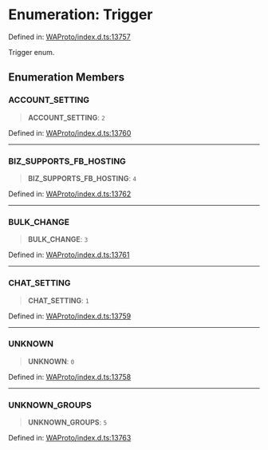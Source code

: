 # Enumeration: Trigger

Defined in: [WAProto/index.d.ts:13757](https://github.com/Fokusdotid/bail/blob/c004679536d41fcf32da31cecf70d3991dfa31b5/WAProto/index.d.ts#L13757)

Trigger enum.

## Enumeration Members

### ACCOUNT\_SETTING

> **ACCOUNT\_SETTING**: `2`

Defined in: [WAProto/index.d.ts:13760](https://github.com/Fokusdotid/bail/blob/c004679536d41fcf32da31cecf70d3991dfa31b5/WAProto/index.d.ts#L13760)

***

### BIZ\_SUPPORTS\_FB\_HOSTING

> **BIZ\_SUPPORTS\_FB\_HOSTING**: `4`

Defined in: [WAProto/index.d.ts:13762](https://github.com/Fokusdotid/bail/blob/c004679536d41fcf32da31cecf70d3991dfa31b5/WAProto/index.d.ts#L13762)

***

### BULK\_CHANGE

> **BULK\_CHANGE**: `3`

Defined in: [WAProto/index.d.ts:13761](https://github.com/Fokusdotid/bail/blob/c004679536d41fcf32da31cecf70d3991dfa31b5/WAProto/index.d.ts#L13761)

***

### CHAT\_SETTING

> **CHAT\_SETTING**: `1`

Defined in: [WAProto/index.d.ts:13759](https://github.com/Fokusdotid/bail/blob/c004679536d41fcf32da31cecf70d3991dfa31b5/WAProto/index.d.ts#L13759)

***

### UNKNOWN

> **UNKNOWN**: `0`

Defined in: [WAProto/index.d.ts:13758](https://github.com/Fokusdotid/bail/blob/c004679536d41fcf32da31cecf70d3991dfa31b5/WAProto/index.d.ts#L13758)

***

### UNKNOWN\_GROUPS

> **UNKNOWN\_GROUPS**: `5`

Defined in: [WAProto/index.d.ts:13763](https://github.com/Fokusdotid/bail/blob/c004679536d41fcf32da31cecf70d3991dfa31b5/WAProto/index.d.ts#L13763)
